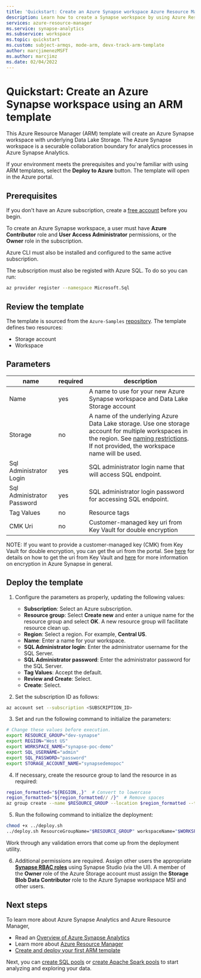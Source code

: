 ```yaml
---
title: 'Quickstart: Create an Azure Synapse workspace Azure Resource Manager template (ARM template)'
description: Learn how to create a Synapse workspace by using Azure Resource Manager template (ARM template).
services: azure-resource-manager
ms.service: synapse-analytics
ms.subservice: workspace
ms.topic: quickstart
ms.custom: subject-armqs, mode-arm, devx-track-arm-template
author: marcjimenezMSFT
ms.author: marcjimz
ms.date: 02/04/2022
---
```


# Quickstart: Create an Azure Synapse workspace using an ARM template

This Azure Resource Manager (ARM) template will create an Azure Synapse workspace with underlying Data Lake Storage. The Azure Synapse workspace is a securable collaboration boundary for analytics processes in Azure Synapse Analytics.

If your environment meets the prerequisites and you're familiar with using ARM templates, select the **Deploy to Azure** button. The template will open in the Azure portal.

## Prerequisites

If you don't have an Azure subscription, create a [free account](https://azure.microsoft.com/free/?WT.mc_id=A261C142F) before you begin.

To create an Azure Synapse workspace, a user must have **Azure Contributor** role and **User Access Administrator** permissions, or the **Owner** role in the subscription. 

Azure CLI must also be installed and configured to the same active subscription.

The subscription must also be registed with Azure SQL. To do so you can run:

```sh
az provider register --namespace Microsoft.Sql
```

## Review the template

The template is sourced from the `Azure-Samples` [repository](https://github.com/Azure-Samples/Synapse/blob/main/Manage/DeployWorkspace/workspace/azuredeploy.json). The template defines two resources:

- Storage account
- Workspace

## Parameters

| name | required | description |
--- | --- | ---
| Name | yes | A name to use for your new Azure Synapse workspace and Data Lake Storage account |
| Storage | no | A name of the underlying Azure Data Lake storage. Use one storage account for multiple workspaces in the region. See [naming restrictions](https://docs.microsoft.com/azure/azure-resource-manager/management/resource-name-rules#microsoftdatalakestore). If not provided, the workspace name will be used. |
| Sql Administrator Login | yes | SQL administrator login name that will access SQL endpoint. |
| Sql Administrator Password | yes | SQL administrator login password for accessing SQL endpoint. |
| Tag Values | no | Resource tags |
| CMK Uri | no | Customer-managed key uri from Key Vault for double encryption |

NOTE: If you want to provide a customer-managed key (CMK) from Key Vault for double encryption, you can get the uri from the portal. See [here](https://docs.microsoft.com/en-us/azure/key-vault/secrets/quick-create-portal#retrieve-a-secret-from-key-vault) for details on how to get the uri from Key Vault and [here](https://docs.microsoft.com/en-us/azure/synapse-analytics/security/workspaces-encryption) for more information on encryption in Azure Synapse in general.

## Deploy the template

1. Configure the parameters as properly, updating the following values:

   - **Subscription**: Select an Azure subscription.
   - **Resource group**: Select **Create new** and enter a unique name for the resource group and select **OK**. A new resource group will facilitate resource clean up.
   - **Region**: Select a region.  For example, **Central US**.
   - **Name**: Enter a name for your workspace.
   - **SQL Administrator login**: Enter the administrator username for the SQL Server.
   - **SQL Administrator password**: Enter the administrator password for the SQL Server.
   - **Tag Values**: Accept the default.
   - **Review and Create**: Select.
   - **Create**: Select.

2. Set the subscription ID as follows:

```sh
az account set --subscription <SUBSCRIPTION_ID>
```

3. Set and run the following command to initialize the parameters:

```sh
# Change these values before execution.
export RESOURCE_GROUP="dev-synapse"
export REGION="West US"
export WORKSPACE_NAME="synapse-poc-demo"
export SQL_USERNAME="admin"
export SQL_PASSWORD="password"
export STORAGE_ACCOUNT_NAME="synapsedemopoc"
```

4. If necessary, create the resource group to land the resource in as required:

```sh
region_formatted="${REGION,,}"  # Convert to lowercase
region_formatted="${region_formatted// /}"  # Remove spaces
az group create --name $RESOURCE_GROUP --location $region_formatted --tags Environment=Dev Project=SynapseDemo
```

5. Run the following command to initialize the deployment:

```sh
chmod +x ../deploy.sh
../deploy.sh ResourceGroupName="$RESOURCE_GROUP" workspaceName="$WORKSPACE_NAME" sqlAdministratorLogin="$SQL_USERNAME" sqlAdministratorPassword="$SQL_PASSWORD" storageAccountName="$STORAGE_ACCOUNT_NAME"
```

Work through any validation errors that come up from the deployment utility.

6. Additional permissions are required. Assign other users the appropriate **[Synapse RBAC roles](security/synapse-workspace-synapse-rbac-roles.md)** using Synapse Studio (via the UI). A member of the **Owner** role of the Azure Storage account must assign the **Storage Blob Data Contributor** role to the Azure Synapse workspace MSI and other users.

## Next steps

To learn more about Azure Synapse Analytics and Azure Resource Manager,

- Read an [Overview of Azure Synapse Analytics](../synapse-analytics/sql-data-warehouse/sql-data-warehouse-overview-what-is.md)
- Learn more about [Azure Resource Manager](../azure-resource-manager/management/overview.md)
- [Create and deploy your first ARM template](../azure-resource-manager/templates/template-tutorial-create-first-template.md)

Next, you can [create SQL pools](quickstart-create-sql-pool-studio.md) or [create Apache Spark pools](quickstart-create-apache-spark-pool-studio.md) to start analyzing and exploring your data.